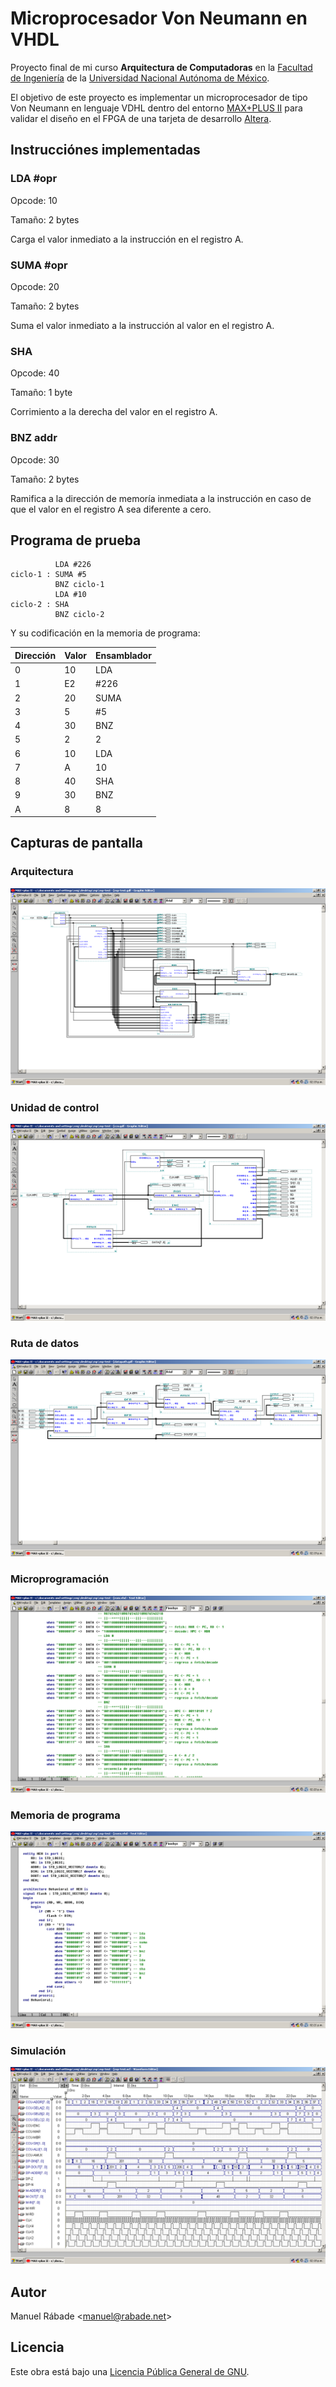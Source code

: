 Microprocesador Von Neumann en VHDL
===================================

Proyecto final de mi curso **Arquitectura de Computadoras** en la
[Facultad de Ingeniería](http://ingenieria.unam.mx) de la [Universidad
Nacional Autónoma de México](http://unam.mx).

El objetivo de este proyecto es implementar un microprocesador de tipo
Von Neumann en lenguaje VDHL dentro del entorno [MAX+PLUS
II](http://www.altera.com/support/software/sof-maxplus2.html) para
validar el diseño en el FPGA de una tarjeta de desarrollo
[Altera](http://www.altera.com/).

Instrucciónes implementadas
---------------------------

### LDA #opr

Opcode: 10

Tamaño: 2 bytes

Carga el valor inmediato a la instrucción en el registro A.

### SUMA #opr

Opcode: 20

Tamaño: 2 bytes

Suma el valor inmediato a la instrucción al valor en el registro A.

### SHA

Opcode: 40

Tamaño: 1 byte

Corrimiento a la derecha del valor en el registro A.

### BNZ addr

Opcode: 30

Tamaño: 2 bytes

Ramifica a la dirección de memoría inmediata a la instrucción en caso
de que el valor en el registro A sea diferente a cero.

Programa de prueba
------------------

```
          LDA #226
ciclo-1	: SUMA #5
          BNZ ciclo-1
          LDA #10
ciclo-2	: SHA
          BNZ ciclo-2
```

Y su codificación en la memoria de programa:

Dirección | Valor | Ensamblador
--------- | ----- | -----------
0 | 10 | LDA
1 | E2 | #226
2 | 20 | SUMA
3 | 5 | #5
4 | 30 | BNZ
5 | 2 | 2
6 | 10 | LDA
7 | A | 10
8 | 40 | SHA
9 | 30 | BNZ
A | 8 | 8

Capturas de pantalla
--------------------

### Arquitectura

![Arquitectura](img/arch.png "Arquitectura")

### Unidad de control

![Unidad de control](img/cu.png "Unidad de control")

### Ruta de datos

![Ruta de datos](img/datapath.png "Ruta de datos")

### Microprogramación

![Microprogramación](img/rom.png "Microprogramación")

### Memoria de programa

![Memoria de programa](img/mem.png "Memoria de programa")

### Simulación

![Simulación](img/sim.png "Simulación")

Autor
-----

Manuel Rábade <[manuel@rabade.net](mailto:manuel@rabade.net)>

Licencia
--------

Este obra está bajo una [Licencia Pública General de GNU](LICENSE.txt).
